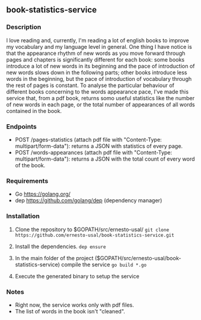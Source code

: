 ## book-statistics-service

### Description

I love reading and, currently, I'm reading a lot of english books to improve my vocabulary and my language level in general.
One thing I have notice is that the appearance rhythm of new words as you move forward through pages and chapters is significantly different for each book: some books introduce a lot of new words in its beginning and the pace of introduction of new words slows down in the following parts; other books introduce less words in the beginning, but the pace of introduction of vocabulary through the rest of pages is constant.
To analyse the particular behaviour of different books concerning to the words appearance pace, I've made this service that, from a pdf book, returns somo useful statistics like the number of new words in each page, or the total number of appearances of all words contained in the book.


### Endpoints
- POST /pages-statistics (attach pdf file with "Content-Type: multipart/form-data"): returns a JSON with statistics of every page.
- POST /words-appearances (attach pdf file with "Content-Type: multipart/form-data"): returns a JSON with the total count of every word of the book.


### Requirements
- Go https://golang.org/
- dep https://github.com/golang/dep (dependency manager)


### Installation
1. Clone the repository to $GOPATH/src/ernesto-usal/
```git clone https://github.com/ernesto-usal/book-statistics-service.git```

2. Install the dependencies.
```dep ensure```

3. In the main folder of the project ($GOPATH/src/ernesto-usal/book-statistics-service) compile the service
```go build *.go```

4. Execute the generated binary to setup the service


### Notes
- Right now, the service works only with pdf files.
- The list of words in the book isn't "cleaned".